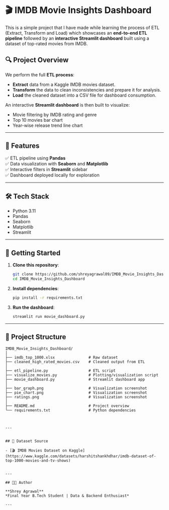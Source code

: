 # 🎬 IMDB Movie Insights Dashboard

This is a simple project that I have made while learning the process of ETL (Extract, Transform and Load) which showcases an **end-to-end ETL pipeline** followed by an **interactive Streamlit dashboard** built using a dataset of top-rated movies from IMDB.

## 🔍 Project Overview

We perform the full **ETL process**:
- **Extract** data from a Kaggle IMDB movies dataset.
- **Transform** the data to clean inconsistencies and prepare it for analysis.
- **Load** the cleaned dataset into a CSV file for dashboard consumption.

An interactive **Streamlit dashboard** is then built to visualize:
- Movie filtering by IMDB rating and genre
- Top 10 movies bar chart
- Year-wise release trend line chart

---

## 📌 Features

✅ ETL pipeline using **Pandas**  
✅ Data visualization with **Seaborn** and **Matplotlib**  
✅ Interactive filters in **Streamlit** sidebar  
✅ Dashboard deployed locally for exploration  

---

## 🛠️ Tech Stack

- Python 3.11
- Pandas
- Seaborn
- Matplotlib
- Streamlit


---

## 🚀 Getting Started

1. **Clone this repository**:
   ```bash
   git clone https://github.com/shreyagrawal09/IMDB_Movie_Insights_Dashboard.git
   cd IMDB_Movie_Insights_Dashboard
   ```

2. **Install dependencies**:
   ```bash
   pip install -r requirements.txt

   ```

3. **Run the dashboard**:
   ```bash
   streamlit run movie_dashboard.py
   ```

---

## 📁 Project Structure

```
IMDB_Movie_Insights_Dashboard/
│
├── imdb_top_1000.xlsx               # Raw dataset
├── cleaned_high_rated_movies.csv    # Cleaned output from ETL
│
├── etl_pipeline.py                  # ETL script
├── visualize_movies.py              # Plotting/visualization script
├── movie_dashboard.py               # Streamlit dashboard app
│
├── bar_graph.png                    # Visualization screenshot
├── pie_chart.png                    # Visualization screenshot
├── ratings.png                      # Visualization screenshot
│
├── README.md                        # Project overview
└── requirements.txt                 # Python dependencies
 


---


## 📂 Dataset Source

- [🎬 IMDB Movies Dataset on Kaggle](https://www.kaggle.com/datasets/harshitshankhdhar/imdb-dataset-of-top-1000-movies-and-tv-shows)


---

## 👨‍💻 Author

**Shrey Agrawal**  
*Final Year B.Tech Student | Data & Backend Enthusiast*

---
